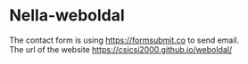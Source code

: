 # Nella-weboldal

The contact form is using https://formsubmit.co to send email. <br/>
The url of the website https://csicsi2000.github.io/weboldal/
